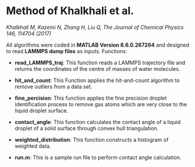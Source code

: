 # Method of Khalkhali et al.
*Khalkhali M, Kazemi N, Zhang H, Liu Q, The Journal of Chemical Physics 146, 114704 (2017)*

All algorithms were coded in __MATLAB Version 8.6.0.267264__ and designed to read __LAMMPS dump files__ as inputs.
Functions:

* __read_LAMMPS_traj__: This function reads a LAMMPS trajectory file and returns the coordinates of the centre of masses of water molecules.

* __hit_and_count__: This Function applies the hit-and-count algorithm to remove outliers from a data set.

* __fine_percision__: This function applies the fine precision droplet identification process to remove gas atoms which are very close to the liquid droplet surface.

* __contact_angle__: This function calculates the contact angle of a liquid droplet of a solid surface through convex hull triangulation.

* __weighted_distribution__: This function constructs a histogram of weighted data.

* __run.m__: This is a sample run file to perform contact angle calculation.
